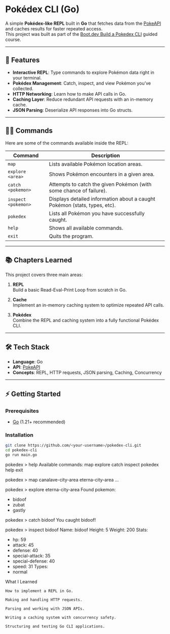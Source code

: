 # Pokédex CLI (Go)

A simple **Pokédex-like REPL** built in **Go** that fetches data from the [PokeAPI](https://pokeapi.co/) and caches results for faster repeated access.  
This project was built as part of the [Boot.dev Build a Pokedex CLI](https://www.boot.dev/courses/build-pokedex-cli-golang) guided course.

---

## 🚀 Features

- **Interactive REPL**: Type commands to explore Pokémon data right in your terminal.
- **Pokédex Management**: Catch, inspect, and view Pokémon you’ve collected.
- **HTTP Networking**: Learn how to make API calls in Go.
- **Caching Layer**: Reduce redundant API requests with an in-memory cache.
- **JSON Parsing**: Deserialize API responses into Go structs.

---

## 🧑‍💻 Commands

Here are some of the commands available inside the REPL:

| Command             | Description                                                               |
| ------------------- | ------------------------------------------------------------------------- |
| `map`               | Lists available Pokémon location areas.                                   |
| `explore <area>`    | Shows Pokémon encounters in a given area.                                 |
| `catch <pokemon>`   | Attempts to catch the given Pokémon (with some chance of failure).        |
| `inspect <pokemon>` | Displays detailed information about a caught Pokémon (stats, types, etc). |
| `pokedex`           | Lists all Pokémon you have successfully caught.                           |
| `help`              | Shows all available commands.                                             |
| `exit`              | Quits the program.                                                        |

---

## 📚 Chapters Learned

This project covers three main areas:

1. **REPL**  
   Build a basic Read-Eval-Print Loop from scratch in Go.

2. **Cache**  
   Implement an in-memory caching system to optimize repeated API calls.

3. **Pokédex**  
   Combine the REPL and caching system into a fully functional Pokédex CLI.

---

## 🛠️ Tech Stack

- **Language**: Go
- **API**: [PokeAPI](https://pokeapi.co/)
- **Concepts**: REPL, HTTP requests, JSON parsing, Caching, Concurrency

---

## ⚡ Getting Started

### Prerequisites

- [Go](https://go.dev/) (1.21+ recommended)

### Installation

```bash
git clone https://github.com/<your-username>/pokedex-cli.git
cd pokedex-cli
go run main.go
```


pokedex > help
Available commands:
  map
  explore <area>
  catch <pokemon>
  inspect <pokemon>
  pokedex
  help
  exit

pokedex > map
canalave-city-area
eterna-city-area
...

pokedex > explore eterna-city-area
Found pokemon:
  - bidoof
  - zubat
  - gastly

pokedex > catch bidoof
You caught bidoof!

pokedex > inspect bidoof
Name: bidoof
Height: 5
Weight: 200
Stats:
  - hp: 59
  - attack: 45
  - defense: 40
  - special-attack: 35
  - special-defense: 40
  - speed: 31
Types:
  - normal


 What I Learned

    How to implement a REPL in Go.

    Making and handling HTTP requests.

    Parsing and working with JSON APIs.

    Writing a caching system with concurrency safety.

    Structuring and testing Go CLI applications.
